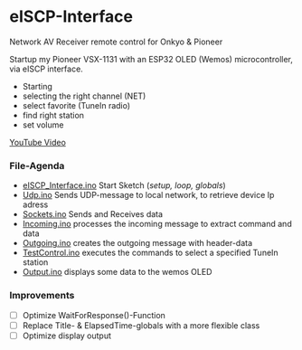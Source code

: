 # eISCP-Interface
Network AV Receiver remote control for Onkyo &amp; Pioneer

Startup my Pioneer VSX-1131 with an ESP32 OLED (Wemos) microcontroller, via eISCP interface.

* Starting
* selecting the right channel (NET)
* select favorite (TuneIn radio)
* find right station
* set volume

[YouTube Video](https://www.youtube.com/watch?v=cbbp1mKjVOo)

### File-Agenda
* [eISCP_Interface.ino](/eISCP_Interface.ino) Start Sketch (*setup, loop, globals*)
* [Udp.ino](/Udp.ino) Sends UDP-message to local network, to retrieve device Ip adress
* [Sockets.ino](/Sockets.ino) Sends and Receives data
* [Incoming.ino](/Incoming.ino) processes the incoming message to extract command and data
* [Outgoing.ino](/Outgoing.ino) creates the outgoing message with header-data
* [TestControl.ino](/TestControl.ino) executes the commands to select a specified TuneIn station
* [Output.ino](/Output.ino) displays some data to the wemos OLED

### Improvements
- [ ] Optimize WaitForResponse()-Function
- [ ] Replace Title- & ElapsedTime-globals with a more flexible class
- [ ] Optimize display output
